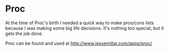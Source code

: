 Proc
====

At the time of Proc's birth I needed a quick way to make pros/cons lists because I was making some big life decisions.  It's nothing too special, but it gets the job done.

Proc can be found and used at http://www.jessemillar.com/apps/proc/
